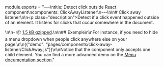 module.exports = "---\ntitle: Detect click outside React component\ncomponents: ClickAwayListener\n---\n\n# Click away listener\n\n<p class=\"description\">Detect if a click event happened outside of an element. It listens for clicks that occur somewhere in the document.</p>\n\n- 📦 [1.5 kB gzipped](/size-snapshot).\n\n## Exemple\n\nFor instance, if you need to hide a menu dropdown when people click anywhere else on your page:\n\n{{\"demo\": \"pages/components/click-away-listener/ClickAway.js\"}}\n\nNotice that the component only accepts one child element. You can find a more advanced demo on the [Menu documentation section](/components/menus/#menulist-composition)."